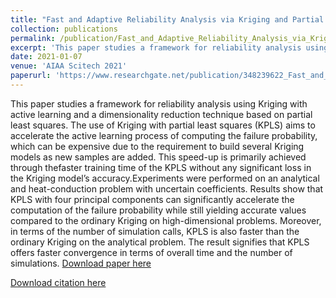 ```yaml
---
title: "Fast and Adaptive Reliability Analysis via Kriging and Partial Least Squares"
collection: publications
permalink: /publication/Fast_and_Adaptive_Reliability_Analysis_via_Kriging_and_Partial_Least_Squares
excerpt: 'This paper studies a framework for reliability analysis using Kriging with active learningand a dimensionality reduction technique based on partial least squares.'
date: 2021-01-07
venue: 'AIAA Scitech 2021'
paperurl: 'https://www.researchgate.net/publication/348239622_Fast_and_Adaptive_Reliability_Analysis_via_Kriging_and_Partial_Least_Squares'
---
```

This paper studies a framework for reliability analysis using Kriging with active learning and a dimensionality reduction technique based on partial least squares. The use of Kriging with partial least squares (KPLS) aims to accelerate the active learning process of computing the failure probability, which can be expensive due to the requirement to build several Kriging models as new samples are added. This speed-up is primarily achieved through thefaster training time of the KPLS without any significant loss in the Kriging model’s accuracy.Experiments were performed on an analytical and heat-conduction problem with uncertain coefficients. Results show that KPLS with four principal components can significantly accelerate the computation of the failure probability while still yielding accurate values compared to the ordinary Kriging on high-dimensional problems. Moreover, in terms of the number of simulation calls, KPLS is also faster than the ordinary Kriging on the analytical problem. The result signifies that KPLS offers faster convergence in terms of overall time and the number of simulations.
[Download paper here](https://www.researchgate.net/publication/348239622_Fast_and_Adaptive_Reliability_Analysis_via_Kriging_and_Partial_Least_Squares)

[Download citation here](https://www.researchgate.net/publication/348239622_Fast_and_Adaptive_Reliability_Analysis_via_Kriging_and_Partial_Least_Squares)
